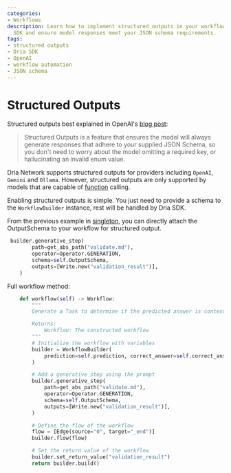 ```yaml
---
categories:
- Workflows
description: Learn how to implement structured outputs in your workflows using Dria
  SDK and ensure model responses meet your JSON schema requirements.
tags:
- structured outputs
- Dria SDK
- OpenAI
- workflow automation
- JSON schema
---
```


# Structured Outputs

Structured outputs best explained in OpenAI's [blog post](https://platform.openai.com/docs/guides/structured-outputs):

> Structured Outputs is a feature that ensures the model will always generate responses that adhere to your supplied JSON Schema, so you don't need to worry about the model omitting a required key, or hallucinating an invalid enum value. 


Dria Network supports structured outputs for providers including `OpenAI`, `Gemini` and `Ollama`.
However, structured outputs are only supported by models that are capable of [function](functions.md) calling. 

Enabling structured outputs is simple. You just need to provide a schema to the `WorkflowBuilder` instance, rest will be handled by Dria SDK.

From the previous example in [singleton](singletons.md), you can directly attach the OutputSchema to your workflow for structured output.

```python
 builder.generative_step(
        path=get_abs_path("validate.md"),
        operator=Operator.GENERATION,
        schema=self.OutputSchema,
        outputs=[Write.new("validation_result")],
    )
```

Full workflow method:

```python
    def workflow(self) -> Workflow:
        """
        Generate a Task to determine if the predicted answer is contextually and semantically correct.

        Returns:
            Workflow: The constructed workflow
        """
        # Initialize the workflow with variables
        builder = WorkflowBuilder(
            prediction=self.prediction, correct_answer=self.correct_answer
        )

        # Add a generative step using the prompt
        builder.generative_step(
            path=get_abs_path("validate.md"),
            operator=Operator.GENERATION,
            schema=self.OutputSchema,
            outputs=[Write.new("validation_result")],
        )

        # Define the flow of the workflow
        flow = [Edge(source="0", target="_end")]
        builder.flow(flow)

        # Set the return value of the workflow
        builder.set_return_value("validation_result")
        return builder.build()
```